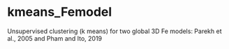 # kmeans_Femodel
Unsupervised clustering (k means) for two global 3D Fe models: Parekh et al., 2005 and Pham and Ito, 2019
